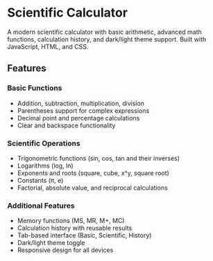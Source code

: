 # Scientific Calculator

A modern scientific calculator with basic arithmetic, advanced math functions, calculation history, and dark/light theme support. Built with JavaScript, HTML, and CSS.

## Features

### Basic Functions
- Addition, subtraction, multiplication, division
- Parentheses support for complex expressions
- Decimal point and percentage calculations
- Clear and backspace functionality

### Scientific Operations
- Trigonometric functions (sin, cos, tan and their inverses)
- Logarithms (log, ln)
- Exponents and roots (square, cube, x^y, square root)
- Constants (π, e)
- Factorial, absolute value, and reciprocal calculations

### Additional Features
- Memory functions (MS, MR, M+, MC)
- Calculation history with reusable results
- Tab-based interface (Basic, Scientific, History)
- Dark/light theme toggle
- Responsive design for all devices
